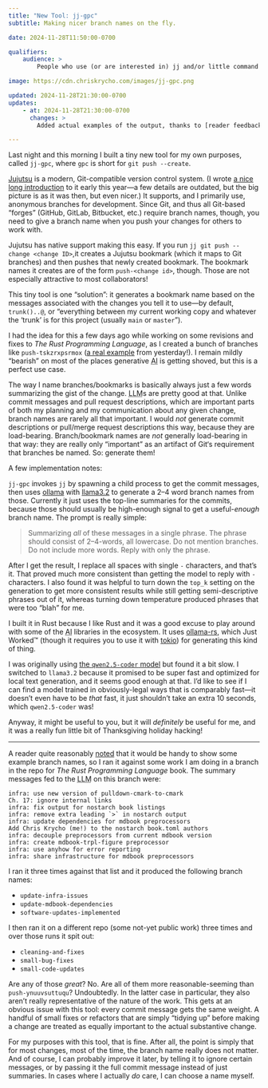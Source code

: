 ```yaml
---
title: "New Tool: jj-gpc"
subtitle: Making nicer branch names on the fly.

date: 2024-11-28T11:50:00-0700

qualifiers:
    audience: >
        People who use (or are interested in) jj and/or little command line tools in general.

image: https://cdn.chriskrycho.com/images/jj-gpc.png

updated: 2024-11-28T21:30:00-0700
updates:
    - at: 2024-11-28T21:30:00-0700
      changes: >
        Added actual examples of the output, thanks to [reader feedback](https://bsky.app/profile/necauq.ua/post/3lc2huylx3k2x)!

---
```


Last night and this morning I built a tiny new tool for my own purposes, called `jj-gpc`, where `gpc` is short for `git push --create`.

[Jujutsu][jj] is a modern, Git-compatible version control system. (I wrote [a nice long introduction][jj-init] to it early this year—a few details are outdated, but the big picture is as it was then, but even nicer.) It supports, and I primarily use, anonymous branches for development. Since Git, and thus all Git-based “forges” (GitHub, GitLab, Bitbucket, etc.) require branch names, though, you need to give a branch name when you push your changes for others to work with.

[jj]: https://github.com/martinvonz/jj
[jj-init]: https://v5.chriskrycho.com/essays/jj-init/

Jujutsu has native support making this easy. If you run `jj git push --change <change ID>`,it creates a Jujutsu bookmark (which it maps to Git branches) and then pushes that newly created bookmark. The bookmark names it creates are of the form `push-<change id>`, though. Those are not especially attractive to most collaborators!

This tiny tool is one “solution”: it generates a bookmark name based on the messages associated with the changes you tell it to use—by default, `trunk()..@`, or “everything between my current working copy and whatever the ‘trunk’ is for this project (usually `main` or `master`”).

I had the idea for this a few days ago while working on some revisions and fixes to <cite>The Rust Programming Language</cite>, as I created a bunch of branches like `push-tskzrxpsrmox` ([a real example][eg] from yesterday!). I remain mildly “bearish” on most of the places generative <abbr title="artificial intelligence">AI</abbr> is getting shoved, but this is a perfect use case.

[eg]: https://github.com/rust-lang/book/pull/4118

The way I name branches/bookmarks is basically always just a few words summarizing the gist of the change. <abbr title="large language model">LLM</abbr>s are pretty good at that. Unlike commit messages and pull request descriptions, which are important parts of both my planning and my communication about any given change, branch names are rarely all that important. I would *not* generate commit descriptions or pull/merge request descriptions this way, because they are load-bearing. Branch/bookmark names are *not* generally load-bearing in that way: they are really only “important” as an artifact of Git‘s requirement that branches be named. So: generate them!

A few implementation notes:

`jj-gpc` invokes `jj` by spawning a child process to get the commit messages, then uses [ollama][ol] with [llama3.2][model] to generate a 2–4 word branch names from those. Currently it just uses the top-line summaries for the commits, because those should usually be high-enough signal to get a useful-*enough* branch name. The prompt is really simple:

[ol]: https://ollama.com
[model]: https://ollama.com/library/llama3.2

> Summarizing *all* of these messages in a single phrase. The phrase should consist of 2–4-words, all lowercase. Do not mention branches. Do not include more words. Reply with only the phrase.

After I get the result, I replace all spaces with single `-` characters, and that’s it. That proved much more consistent than getting the model to reply with `-` characters. I also found it was helpful to turn down the `top_k` setting on the generation to get more consistent results while still getting semi-descriptive phrases out of it, whereas turning down temperature produced phrases that were too “blah” for me.

I built it in Rust because I like Rust and it was a good excuse to play around with some of the <abbr title="artificial intelligence">AI</abbr> libraries in the ecosystem. It uses [ollama-rs][ol-rs], which Just Worked™ (though it requires you to use it with [tokio][tokio]) for generating this kind of thing.

[ol-rs]: https://github.com/pepperoni21/ollama-rs
[tokio]: https://tokio.rs

I was originally using [the `qwen2.5-coder` model][q] but found it a bit slow. I switched to `llama3.2` because it promised to be super fast and optimized for local text generation, and it seems good enough at that. I’d like to see if I can find a model trained in obviously-legal ways that is comparably fast—it doesn’t even have to be *that* fast, it just shouldn’t take an extra 10 seconds, which `qwen2.5-coder` was!

[q]: https://ollama.com/library/qwen2.5-coder

Anyway, it might be useful to you, but it will *definitely* be useful for me, and it was a really fun little bit of Thanksgiving holiday hacking!

---

A reader quite reasonably [noted][bsky] that it would be handy to show some example branch names, so I ran it against some work I am doing in a branch in the repo for <cite>The Rust Programming Language</cite> book. The summary messages fed to the <abbr title="large language model">LLM</abbr> on this branch were:

[bsky]: https://bsky.app/profile/necauq.ua/post/3lc2huylx3k2x

```
infra: use new version of pulldown-cmark-to-cmark
Ch. 17: ignore internal links
infra: fix output for nostarch book listings
infra: remove extra leading `>` in nostarch output
infra: update dependencies for mdbook preprocessors
Add Chris Krycho (me!) to the nostarch book.toml authors
infra: decouple preprocessors from current mdbook version
infra: create mdbook-trpl-figure preprocessor
infra: use anyhow for error reporting
infra: share infrastructure for mdbook preprocessors
```

I ran it three times against that list and it produced the following branch names:

- `update-infra-issues`
- `update-mdbook-dependencies`
- `software-updates-implemented`

I then ran it on a different repo (some not-yet public work) three times and over those runs it spit out:

- `cleaning-and-fixes`
- `small-bug-fixes`
- `small-code-updates`

Are any of those *great*? No. Are all of them more reasonable-seeming than `push-ynuuvsuttuqu`? Undoubtedly. In the latter case in particular, they also aren’t really representative of the nature of the work. This gets at an obvious issue with this tool: every commit message gets the same weight. A handful of small fixes or refactors that are simply “tidying up” before making a change are treated as equally important to the actual substantive change.

For my purposes with this tool, that is fine. After all, the point is simply that for most changes, most of the time, the branch name really does not matter. And of course, I can probably improve it later, by telling it to ignore certain messages, or by passing it the full commit message instead of just summaries. In cases where I actually *do* care, I can choose a name myself.
